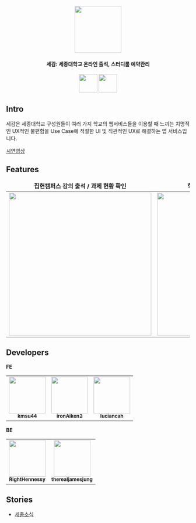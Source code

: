 
<div align="center">
  <img src="https://github.com/user-attachments/assets/5aa5f349-46e6-43b7-94bd-7f9f73af67cd" width="128" height ="128"/>
  
  #### 세감: 세종대학교 온라인 출석, 스터디룸 예약관리
[<img height=50px src=https://user-images.githubusercontent.com/42789819/115149387-d42e1980-a09e-11eb-88e3-94ca9b5b604b.png>](https://cutt.ly/rw4yXDG0)
[<img height=50px src=https://www.fcsok.org/wp-content/uploads/2020/04/get-it-on-google-play-badge.png>]( https://cutt.ly/kw4yXX8s)
</div>

## Intro
세감은 세종대학교 구성원들이 여러 가지 학교의 웹서비스들을 이용할 때 느끼는 치명적인 UX적인 불편함을 Use Case에 적절한 UI 및 직관적인 UX로 해결하는 앱 서비스입니다.

[시연영상](https://youtu.be/vZiAf9LFlws?si=1nwFIM6ccmXoNDWI)

## Features

<table>
  <thead>
    <tr align='center'>
      <td>
        <b>집현캠퍼스 강의 출석 / 과제 현황 확인<b/>
      </td>
      <td>
        <b>학술정보원 스터디룸 예약 및 확인<b/>
      </td>
      <td>
        <b>고전독서 인증<b/>
      </td>
          <td>
        <b>점심 메뉴 추천<b/>
      </td>
    </tr>
  </thead>
  <tr>
    <td>
      <img src="https://github.com/user-attachments/assets/0f037b37-edb2-4dd6-91a8-69710b7abfed" width="390"/>
    </td>
    <td>
      <img src="https://github.com/user-attachments/assets/78a2ab8c-c65a-48fe-afde-a5a97abb2fec" width="390" />
    </td>
    <td>
        <img src="https://github.com/user-attachments/assets/25da2cb5-74b7-41e9-b9bf-f4a246362c3e" width ="390" />
    </td>
    <td>
      <img src="https://github.com/user-attachments/assets/bba8c2ee-5068-4ff7-9633-36e3941c6f6b" width ="390" />
    </td>
    
  </tr>
</table>

## Developers
**FE**
<table>
<tr>
  <td align="center"><a href="https://github.com/kmsu44"><img src="https://avatars.githubusercontent.com/u/45655623?v=4" width="100px;" alt=""/><br /><sub><b>kmsu44</b></sub></a></td>
<td align="center"><a href="https://github.com/ironAiken2"><img src="https://avatars.githubusercontent.com/u/51399982?v=4" width="100px;" alt=""/><br /><sub><b>ironAiken2</b></sub></a></td>
  <td align="center"><a href="https://github.com/luciancah"><img src="https://avatars.githubusercontent.com/u/8311335?v=4" width="100px;" alt=""/><br /><sub><b>luciancah</b></sub></a></td>
</tr>
</table>

**BE**
<table>
<tr>
<td align="center"><a href="https://github.com/RightHennessy"><img src="https://avatars.githubusercontent.com/u/88828858?v=4" width="100px;" alt=""/><br /><sub><b>RightHennessy</b></sub></a></td>
<td align="center"><a href="https://github.com/therealjamesjung"><img src="https://avatars.githubusercontent.com/u/39877377?v=4" width="100px;" alt=""/><br /><sub><b>therealjamesjung</b></sub></a></td>
</table>

## Stories
- [세종소식](http://www.sejongpr.ac.kr/sejongwebzinenewspaperview.do?pkid=60028#:~:text=%EC%84%B8%EA%B0%90)
